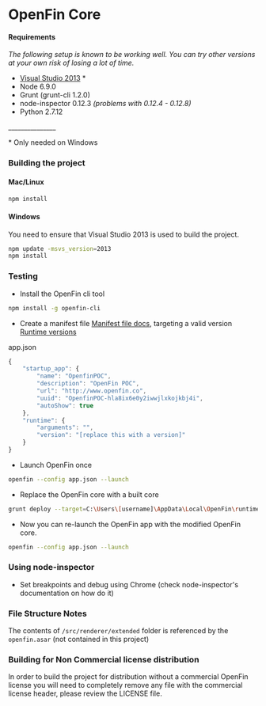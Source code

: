 # OpenFin Core

#### Requirements
_The following setup is known to be working well. You can try other versions at your 
own risk of losing a lot of time._
* [Visual Studio 2013](https://www.microsoft.com/en-us/download/details.aspx?id=44914) *
* Node 6.9.0
* Grunt (grunt-cli 1.2.0)
* node-inspector 0.12.3 _(problems with 0.12.4 - 0.12.8)_
* Python 2.7.12 

\_______________

\* Only needed on Windows

### Building the project

#### Mac/Linux
```bash
npm install
```

#### Windows
You need to ensure that Visual Studio 2013 is used to build the project.
```bash
npm update -msvs_version=2013
npm install
```

### Testing

* Install the OpenFin cli tool
```bash
npm install -g openfin-cli
```

* Create a manifest file [Manifest file docs](http://docsgohere), targeting a valid version [Runtime versions](https://developer.openfin.co/versions/?product=Runtime&version=stabe)

app.json
```javascript
{
    "startup_app": {
        "name": "OpenfinPOC",
        "description": "OpenFin POC",
        "url": "http://www.openfin.co",
        "uuid": "OpenfinPOC-hla8ix6e0y2iwwjlxkojkbj4i",
        "autoShow": true
    },
    "runtime": {
        "arguments": "",
        "version": "[replace this with a version]"
    }
}
```

* Launch OpenFin once
```bash
openfin --config app.json --launch 
```

* Replace the OpenFin core with a built core
```bash
grunt deploy --target=C:\Users\[username]\AppData\Local\OpenFin\runtime\[replace this with a version]\OpenFin\resources
```

* Now you can re-launch the OpenFin app with the modified OpenFin core.
```bash
openfin --config app.json --launch 
```

### Using node-inspector


* Set breakpoints and debug using Chrome (check node-inspector's documentation on how do it)



### File Structure Notes
The contents of `/src/renderer/extended` folder is referenced by the `openfin.asar` (not contained in this project)


### Building for Non Commercial license distribution

In order to build the project for distribution without a commercial OpenFin license you will need to completely remove any file with the commercial license header, please review the LICENSE file.
